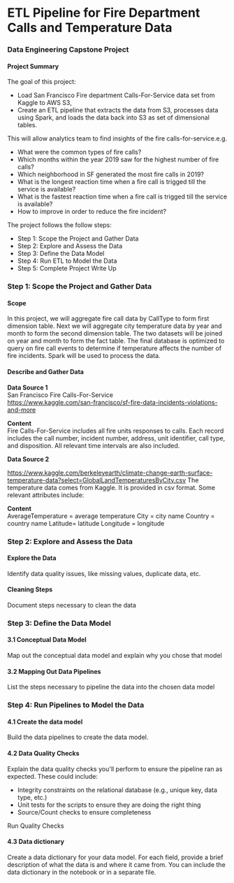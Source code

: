# ETL Pipeline for Fire Department Calls and Temperature Data

### Data Engineering Capstone Project

#### Project Summary
The goal of this project: 
* Load San Francisco Fire department Calls-For-Service data set from Kaggle to AWS S3, 
* Create an ETL pipeline that extracts the data from S3, processes data using Spark, and loads the data back into S3 as set of dimensional tables. <br>


This will allow analytics team to find insights of the fire calls-for-service.e.g.
* What were the common types of fire calls?<br> 
* Which months within the year 2019 saw for the highest number of fire calls? <br>
* Which neighborhood in SF generated the most fire calls in 2019?<br>
* What is the longest reaction time when a fire call is trigged till the service is available?<br>
* What is the fastest reaction time when a fire call is trigged till the service is available?<br>
* How to improve in order to reduce the fire incident?<br>


The project follows the follow steps:
* Step 1: Scope the Project and Gather Data<br>
* Step 2: Explore and Assess the Data<br>
* Step 3: Define the Data Model<br>
* Step 4: Run ETL to Model the Data<br>
* Step 5: Complete Project Write Up<br>

### Step 1: Scope the Project and Gather Data

#### Scope
In this project, we will aggregate fire call data by CallType to form first dimension table. Next we will aggregate city temperature data by year and month to form the second dimension table. The two datasets will be joined on year and month to form the fact table. The final database is optimized to query on fire call events to determine if temperature affects the number of fire incidents. Spark will be used to process the data.

 
#### Describe and Gather Data
**Data Source 1** <br>
San Francisco Fire Calls-For-Service <br>
https://www.kaggle.com/san-francisco/sf-fire-data-incidents-violations-and-more
    
**Content** <br>
Fire Calls-For-Service includes all fire units responses to calls. Each record includes the call number, incident number, address, unit identifier, call type, and disposition. All relevant time intervals are also included.

**Data Source 2**<br>

https://www.kaggle.com/berkeleyearth/climate-change-earth-surface-temperature-data?select=GlobalLandTemperaturesByCity.csv
The temperature data comes from Kaggle. It is provided in csv format. Some relevant attributes include:

**Content** <br>
AverageTemperature = average temperature
City = city name
Country = country name
Latitude= latitude
Longitude = longitude


### Step 2: Explore and Assess the Data
#### Explore the Data 
Identify data quality issues, like missing values, duplicate data, etc.

#### Cleaning Steps
Document steps necessary to clean the data

### Step 3: Define the Data Model
#### 3.1 Conceptual Data Model
Map out the conceptual data model and explain why you chose that model

#### 3.2 Mapping Out Data Pipelines
List the steps necessary to pipeline the data into the chosen data model

### Step 4: Run Pipelines to Model the Data 
#### 4.1 Create the data model
Build the data pipelines to create the data model.


#### 4.2 Data Quality Checks
Explain the data quality checks you'll perform to ensure the pipeline ran as expected. These could include:
 * Integrity constraints on the relational database (e.g., unique key, data type, etc.)
 * Unit tests for the scripts to ensure they are doing the right thing
 * Source/Count checks to ensure completeness
 
Run Quality Checks

#### 4.3 Data dictionary 
Create a data dictionary for your data model. For each field, provide a brief description of what the data is and where it came from. You can include the data dictionary in the notebook or in a separate file.
